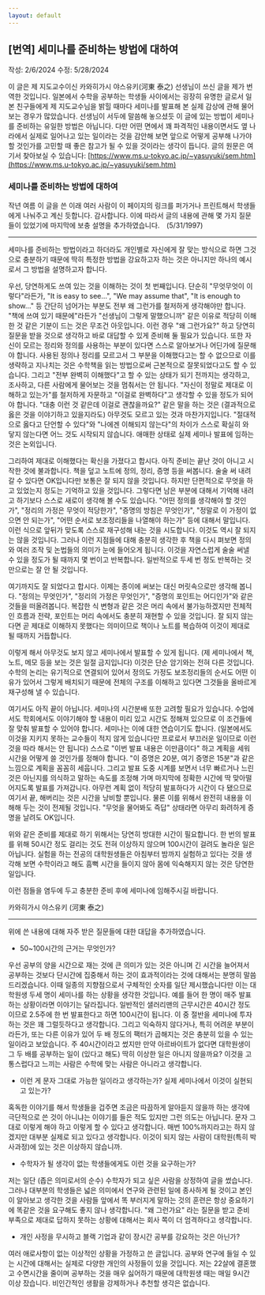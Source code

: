 ```yaml
---
layout: default
---
```


## [번역] 세미나를 준비하는 방법에 대하여

작성: 2/6/2024 수정: 5/28/2024

이 글은 제 지도교수이신 카와히가시 야스유키(河東 泰之) 선생님이 쓰신 글을 제가 번역한 것입니다. 일본에서 수학을 공부하는 학생들 사이에서는 굉장히 유명한 글로서 일본 친구들에게 제 지도교수님을 밝힐 때마다 세미나를 발표해 본 실제 감상에 관해 물어보는 경우가 많았습니다. 선생님이 서두에 말씀해 놓으셨듯 이 글에 있는 방법이 세미나를 준비하는 유일한 방법은 아닙니다. 다만 어떤 면에서 꽤 파격적인 내용이면서도 옆 나라에서 실제로 일어나고 있는 일이라는 것을 감안해 보면 앞으로 어떻게 공부해 나가야 할 것인가를 고민할 때 좋은 참고가 될 수 있을 것이라는 생각이 듭니다. 글의 원문은 여기서 찾아보실 수 있습니다:
[https://www.ms.u-tokyo.ac.jp/~yasuyuki/sem.htm](https://www.ms.u-tokyo.ac.jp/~yasuyuki/sem.htm)



### 세미나를 준비하는 방법에 대하여

작년 여름 이 글을 쓴 이래 여러 사람이 이 페이지의 링크를 퍼가거나 프린트해서 학생들에게 나눠주고 계신 듯합니다. 감사합니다. 이에 따라서 글의 내용에 관해 몇 가지 질문들이 있었기에 마지막에 보충 설명을 추가하였습니다.　(5/31/1997)

---

세미나를 준비하는 방법이라고 하더라도 개인별로 자신에게 잘 맞는 방식으로 하면 그것으로 충분하기 때문에 딱히 특정한 방법을 강요하고자 하는 것은 아니지만 하나의 예시로서 그 방법을 설명하고자 합니다.

우선, 당연하게도 쓰여 있는 것을 이해하는 것이 첫 번째입니다. 단순히 "무엇무엇이 이렇다"라든가, "It is easy to see…", "We may assume that", "It is enough to show…" 등 간단히 넘어가는 부분도 전부 왜 그런가를 철저하게 생각해야만 합니다. "책에 쓰여 있기 때문에"라든가 "선생님이 그렇게 말했으니까" 같은 이유로 적당히 이해한 것 같은 기분이 드는 것은 무조건 아웃입니다. 이런 경우 "왜 그런가요?" 하고 당연히 질문을 받을 것으로 생각하고 바로 대답할 수 있게 준비해 둘 필요가 있습니다. 또한 자신이 모르는 정리와 정의를 사용하는 부분이 있다면 스스로 알아보거나 어딘가에 질문해야 합니다. 사용된 정의나 정리를 모르고서 그 부분을 이해했다고는 할 수 없으므로 이를 생략하고 지나치는 것은 수학책을 읽는 방법으로써 근본적으로 잘못되었다고도 할 수 있습니다. 그리고 "전부 완벽히 이해했다"고 할 수 있는 상태가 되기 전까지는 생각하고, 조사하고, 다른 사람에게 물어보는 것을 멈춰서는 안 됩니다. "자신이 정말로 제대로 이해하고 있는가"를 철저하게 자문하고 "이걸로 완벽하다"고 생각할 수 있을 정도가 되어야 합니다. "대충 이런 것 같은데 이걸로 괜찮을까요?" 같은 말을 하는 것은 (결과적으로 옳은 것을 이야기하고 있을지라도) 아무것도 모르고 있는 것과 마찬가지입니다. "절대적으로 옳다고 단언할 수 있다"와 "나에겐 이해되지 않는다"의 차이가 스스로 확실히 와 닿지 않는다면 어느 것도 시작되지 않습니다. 애매한 상태로 실제 세미나 발표에 임하는 것은 논외입니다.

그리하여 제대로 이해했다는 확신을 가졌다고 합시다. 아직 준비는 끝난 것이 아니고 시작한 것에 불과합니다. 책을 덮고 노트에 정의, 정리, 증명 등을 써봅니다. 술술 써 내려갈 수 있다면 OK입니다만 보통은 잘 되지 않을 것입니다. 하지만 단편적으로 무엇을 하고 있었는지 정도는 기억하고 있을 것입니다. 그렇다면 남은 부분에 대해서 기억해 내려고 하기보다 스스로 새로이 생각해 볼 수도 있습니다. "어떤 정의를 생각해야 할 것인가", "정리의 가정은 무엇이 적당한가", "증명의 방침은 무엇인가", "정말로 이 가정이 없으면 안 되는가", "어떤 순서로 보조정리들을 나열해야 하는가" 등에 대해서 말입니다. 이런 식으로 앞뒤가 맞도록 스스로 재구성해 내는 것을 시도합니다. 이것도 역시 잘 되지는 않을 것입니다. 그러나 이런 지점들에 대해 충분히 생각한 후 책을 다시 펴보면 정의와 여러 조작 및 논법들의 의미가 눈에 들어오게 됩니다. 이것을 자연스럽게 술술 써낼 수 있을 정도가 될 때까지 몇 번이고 반복합니다. 일반적으로 두세 번 정도 반복하는 것만으로는 잘 안 될 것입니다.

여기까지도 잘 되었다고 합시다. 이제는 종이에 써보는 대신 머릿속으로만 생각해 봅니다. "정의는 무엇인가", "정리의 가정은 무엇인가", "증명의 포인트는 어디인가"와 같은 것들을 떠올려봅니다. 복잡한 식 변형과 같은 것은 머리 속에서 불가능하겠지만 전체적인 흐름과 전략, 포인트는 머리 속에서도 충분히 재현할 수 있을 것입니다. 잘 되지 않는다면 곧 제대로 이해하지 못했다는 의미이므로 책이나 노트를 복습하여 이것이 제대로 될 때까지 거듭합니다.

이렇게 해서 아무것도 보지 않고 세미나에서 발표할 수 있게 됩니다. (제 세미나에서 책, 노트, 메모 등을 보는 것은 일절 금지입니다) 이것은 단순 암기와는 전혀 다른 것입니다. 수학의 논리는 유기적으로 연결되어 있어서 정의도 가정도 보조정리들의 순서도 어떤 이유가 있어서 그렇게 배치되기 때문에 전체의 구조를 이해하고 있다면 그것들을 올바르게 재구성해 낼 수 있습니다.

여기서도 아직 끝이 아닙니다. 세미나의 시간분배 또한 고려할 필요가 있습니다. 수업에서도 학회에서도 이야기해야 할 내용이 미리 있고 시간도 정해져 있으므로 이 조건들에 잘 맞춰 발표할 수 있어야 합니다. 세미나는 이에 대한 연습이기도 합니다. (일본에서도 이것을 지키지 못하는 교수들이 적지 않게 있습니다만 프로로서 부끄러운 일이므로 이런 것을 따라 해서는 안 됩니다) 스스로 "이번 발표 내용은 이만큼이다" 하고 계획을 세워 시간을 어떻게 쓸 것인가를 정해야 합니다. "이 증명은 20분, 여기 증명은 15분"과 같은 느낌으로 계획을 꼼꼼히 세웁니다. 그리고 발표 도중 시계를 보면서 너무 빠르거나 느린 것은 아닌지를 의식하고 말하는 속도를 조정해 가며 마지막에 정확한 시간에 딱 맞아떨어지도록 발표를 가져갑니다. 아무런 계획 없이 적당히 발표하다가 시간이 다 됐으므로 여기서 끝, 해버리는 것은 시간을 낭비할 뿐입니다. 물론 이를 위해서 완전히 내용을 이해해 두는 것이 전제될 것입니다. "무엇을 물어봐도 즉답" 상태라면 아무리 화려하게 증명을 날려도 OK입니다.

위와 같은 준비를 제대로 하기 위해서는 당연히 방대한 시간이 필요합니다. 한 번의 발표를 위해 50시간 정도 걸리는 것도 전혀 이상하지 않으며 100시간이 걸려도 놀라운 일은 아닙니다. 실험을 하는 전공의 대학원생들은 아침부터 밤까지 실험하고 있다는 것을 생각해 보면 수학이라고 해도 흠뻑 시간을 들이지 않아 몸에 익숙해지지 않는 것은 당연한 일입니다.

이런 점들을 염두에 두고 충분한 준비 후에 세미나에 임해주시길 바랍니다.

카와히가시 야스유키 (河東 泰之)

---

위에 쓴 내용에 대해 자주 받은 질문들에 대한 대답을 추가하였습니다.

- 50~100시간의 근거는 무엇인가?

우선 공부의 양을 시간으로 재는 것에 큰 의미가 있는 것은 아니며 긴 시간을 늘어져서 공부하는 것보다 단시간에 집중해서 하는 것이 효과적이라는 것에 대해서는 분명히 말씀드리겠습니다. 이때 일종의 지향점으로서 구체적인 숫자를 일단 제시했습니다만 이는 대학원생 두세 명이 세미나를 하는 상황을 생각한 것입니다. 예를 들어 한 명이 매주 발표하는 상황이라면 이야기는 달라집니다. 일반적인 샐러리맨의 근무시간은 40시간 정도이므로 2.5주에 한 번 발표한다고 하면 100시간이 됩니다. 이 중 절반을 세미나에 투자하는 것은 꽤 그럴듯하다고 생각합니다. 그리고 익숙하지 않다거나, 특히 어려운 부분이라든가, 또는 다른 이유가 있어 두 배 정도의 팩터가 곱해지는 것은 충분히 있을 수 있는 일이라고 보았습니다. 주 40시간이라고 썼지만 만약 아르바이트가 없다면 대학원생이 그 두 배를 공부하는 일이 (있다고 해도) 딱히 이상한 일은 아니지 않을까요? 이것을 고통스럽다고 느끼는 사람은 수학에 맞는 사람은 아니라고 생각합니다.

- 이런 게 문자 그대로 가능한 일이라고 생각하는가? 실제 세미나에서 이것이 실현되고 있는가?

혹독한 이야기를 해서 학생들을 겁주면 조금은 따끔하게 알아듣지 않을까 하는 생각에 극단적으로 쓴 것이 아니냐는 이야기를 들은 적도 있지만 그런 의도는 아닙니다. 문자 그대로 이렇게 해야 하고 이렇게 할 수 있다고 생각합니다. 매번 100%까지라고는 하지 않겠지만 대부분 실제로 되고 있다고 생각합니다. 이것이 되지 않는 사람이 대학원(특히 박사과정)에 있는 것은 이상하지 않습니까.

- 수학자가 될 생각이 없는 학생들에게도 이런 것을 요구하는가?

저는 일단 (좁은 의미로서의 순수) 수학자가 되고 싶은 사람을 상정하여 글을 썼습니다. 그러나 대부분의 학생들은 넓은 의미에서 연구와 관련된 일에 종사하게 될 것이고 본인이 알아보고 생각한 것을 사람들 앞에서 똑 부러지게 말하는 것의 훈련은 항상 중요하기에 똑같은 것을 요구해도 좋지 않나 생각합니다. "왜 그런가요" 라는 질문을 받고 준비 부족으로 제대로 답하지 못하는 상황에 대해서는 회사 쪽이 더 엄격하다고 생각합니다.

- 개인 사정을 무시하고 블랙 기업과 같이 장시간 공부를 강요하는 것은 아닌가?

여러 애로사항이 없는 이상적인 상황을 가정하고 쓴 글입니다. 공부와 연구에 들일 수 있는 시간에 대해서는 실제로 다양한 개인의 사정들이 있을 것입니다. 저는 22살에 결혼했고 수면시간을 줄이며 공부하는 것을 매우 싫어하기 때문에 대학원생 때는 매일 9시간 이상 잤습니다. 비인간적인 생활을 강제하거나 추천할 생각은 없습니다.

<!--
### 세미나를 실제로 해보고

여기서부터는 번역이 아니라 제 개인적인 감상입니다. 유학을 준비하는 중 윗글을 처음 읽고 "여기서 공부하면 적어도 하고 싶은 만큼 공부 못했다고 아쉬울 일은 없겠다"고 중얼거렸던 기억이 있습니다. 이 연구실에서는 도쿄대 내부 진학생들을 기준으로 학부 4학년 봄학기부터 석사 2학년 봄학기까지 총 다섯 학기 동안 학생 세미나를 하게 되는데, 저는 석사부터 시작했기 때문에 세 학기가 됩니다. 보통 한 학기 네 번에서 일곱 번 정도 발표를 하게 되고 한 번의 세미나는 정확히 105분 동안 휴식 없이 진행됩니다. 희망하는 경우 매주 발표하는 케이스도 본 적이 있습니다. 네 번 정도 세미나 발표에 실패한 학생에게 선생님이 찾아와서 강제 수료를 시켰다는 이야기도 들은 적이 있는데 자세한 진상은 저도 잘 모르겠습니다. 실제로 발표 한 번 한 번이 녹록지 않은 일이어서 제대로 준비를 못해 시간을 오버하거나, 증명을 잊어버려서 5분 동안 멍하니 있거나, 쉬워 보이는 정리를 즉석에서 증명하면 될 줄 알고 적당히 하려다가 틀린 것을 발견하고 "무슨 말을 하는지 모르겠다" 라는 코멘트를 들은 때도 있었습니다. 선생님이 더 젊으셨을 때는 정말 무서우셨다는 이야기를 종종 듣는데, 그 당시 공부했을 선배들보다 멘탈에 금 덜 간 만큼 더 열심히 해야겠다는 생각밖에 들지 않았던 것 같습니다.

그렇다고 스트레스로 가득한 생활을 할 필요는 없었습니다. 일본에 온 지 얼마 되지 않은 1년 차 때에는 세미나 발표를 일종의 시험처럼 대했습니다만, 몇 번 발표에서 미끄러지고 나서 세미나의 규칙들은 어디까지나 공부를 도와줄 수단이지 공부의 목적 그 자체가 되지는 말아야겠다는 쪽으로 생각이 바뀌어 갔던 것 같습니다. 예를 들어 발표 준비를 하다 보면 이 글의 50시간이라는 기준은 지켜야 하는 룰이라기보다는 자신 있게 발표를 하려면 투자해야 하는 정말 최소한의 요건이구나 하는 느낌이 자연스럽게 들었습니다. 스스로 떳떳할 만큼 충분한 시간을 들여서 이야기하고자 했던 바를 전부 전달할 수 있었다면 그것만으로 충분하다고 생각하고, 지적을 받거나 발표 시간을 지키지 못하게 된 것을 잘못이라기보다는 평소 시간 관리에 대한 경험으로 삼는 쪽이 공부에 더 몰입하기 좋았습니다. 대학원 공부를 시작하고부터 수십 시간을 들여 확신을 얻은 증명도 나중에 다시 보니 논리에 구멍이 있기도 하는 경우가 종종 있었기에, 이 세미나를 매번 하나도 틀리지 않고 완벽하게 해내는 건 불가능에 가까운 일이고 겉으로라도 완벽해지려면 이해를 다소 포기하고 책을 외우는 것밖에 방법이 없겠다는 결론에 다다랐습니다. 그것보다는 조금씩 틀리더라도 자신만의 방식을 구축해 가는 방향이 맞겠다 싶어서 그냥 책 읽다 막히면 여섯 시간 정도 들여 뚫고 또 막히면 여덟 시간 들여 뚫고 하면서 세미나를 더 즐길 수 있었던 것 같습니다. 다시금 이런 환경에서 공부할 수 있게 해주신 모든 분들께 감사하다는 생각이 듭니다.

-->